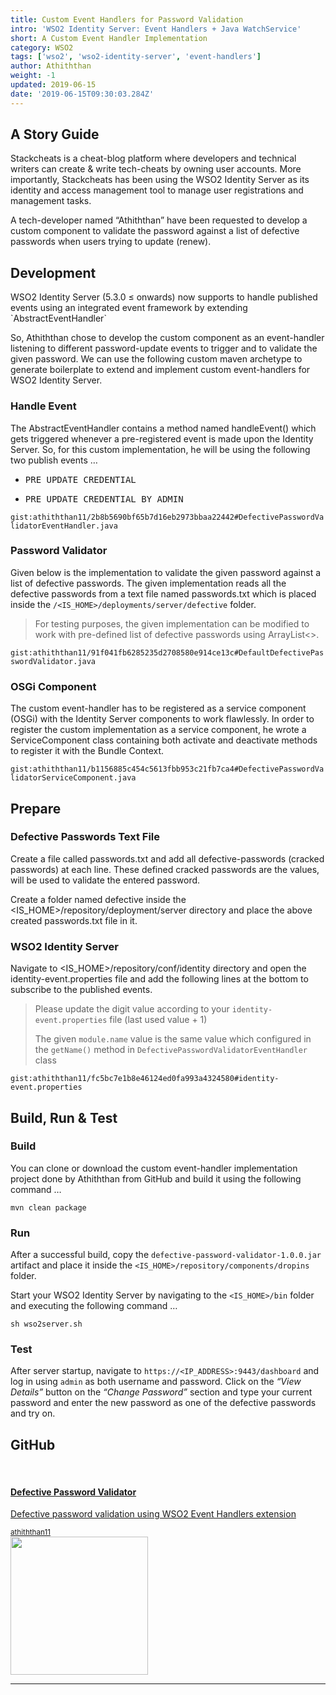 ```yaml
---
title: Custom Event Handlers for Password Validation
intro: 'WSO2 Identity Server: Event Handlers + Java WatchService'
short: A Custom Event Handler Implementation
category: WSO2
tags: ['wso2', 'wso2-identity-server', 'event-handlers']
author: Athiththan
weight: -1
updated: 2019-06-15
date: '2019-06-15T09:30:03.284Z'
---
```


## A Story Guide

Stackcheats is a cheat-blog platform where developers and technical writers can create & write tech-cheats by owning user accounts. More importantly, Stackcheats has been using the WSO2 Identity Server as its identity and access management tool to manage user registrations and management tasks.

A tech-developer named “Athiththan” have been requested to develop a custom component to validate the password against a list of defective passwords when users trying to update (renew).

## Development

<p class="quote text-secondary">
    WSO2 Identity Server (5.3.0 ≤ onwards) now supports to handle published events using an integrated event framework by extending `AbstractEventHandler`
</p>

So, Athiththan chose to develop the custom component as an event-handler listening to different password-update events to trigger and to validate the given password.
We can use the following custom maven archetype to generate boilerplate to extend and implement custom event-handlers for WSO2 Identity Server.

### Handle Event

The AbstractEventHandler contains a method named handleEvent() which gets triggered whenever a pre-registered event is made upon the Identity Server. So, for this custom implementation, he will be using the following two publish events …

- <pre>PRE_UPDATE_CREDENTIAL</pre>
- <pre>PRE_UPDATE_CREDENTIAL_BY_ADMIN</pre>

`gist:athiththan11/2b8b5690bf65b7d16eb2973bbaa22442#DefectivePasswordValidatorEventHandler.java`

### Password Validator

Given below is the implementation to validate the given password against a list of defective passwords. The given implementation reads all the defective passwords from a text file named passwords.txt which is placed inside the `/<IS_HOME>/deployments/server/defective` folder.

> For testing purposes, the given implementation can be modified to work with pre-defined list of defective passwords using ArrayList<>.

`gist:athiththan11/91f041fb6285235d2708580e914ce13c#DefaultDefectivePasswordValidator.java`

### OSGi Component

The custom event-handler has to be registered as a service component (OSGi) with the Identity Server components to work flawlessly. In order to register the custom implementation as a service component, he wrote a ServiceComponent class containing both activate and deactivate methods to register it with the Bundle Context.

`gist:athiththan11/b1156885c454c5613fbb953c21fb7ca4#DefectivePasswordValidatorServiceComponent.java`

## Prepare

### Defective Passwords Text File

Create a file called passwords.txt and add all defective-passwords (cracked passwords) at each line. These defined cracked passwords are the values, will be used to validate the entered password.

Create a folder named defective inside the <IS_HOME>/repository/deployment/server directory and place the above created passwords.txt file in it.

### WSO2 Identity Server

Navigate to <IS_HOME>/repository/conf/identity directory and open the identity-event.properties file and add the following lines at the bottom to subscribe to the published events.

> Please update the digit value according to your `identity-event.properties` file (last used value + 1)
>
> The given `module.name` value is the same value which configured in the `getName()` method in `DefectivePasswordValidatorEventHandler` class

`gist:athiththan11/fc5bc7e1b8e46124ed0fa993a4324580#identity-event.properties`

## Build, Run & Test

### Build

You can clone or download the custom event-handler implementation project done by Athiththan from GitHub and build it using the following command …

```shell
mvn clean package
```

### Run

After a successful build, copy the `defective-password-validator-1.0.0.jar` artifact and place it inside the `<IS_HOME>/repository/components/dropins` folder.

Start your WSO2 Identity Server by navigating to the `<IS_HOME>/bin` folder and executing the following command …

```shell
sh wso2server.sh
```

### Test

After server startup, navigate to `https://<IP_ADDRESS>:9443/dashboard` and log in using `admin` as both username and password. Click on the _“View Details”_ button on the _“Change Password”_ section and type your current password and enter the new password as one of the defective passwords and try on.

## GitHub

<br>

<a class="ul-disabled" href="https://github.com/athiththan11/Defective-Password-Validator">
    <div class="card">
        <div class="card-horizontal">
            <div class="card-body py-4 px-5">
                <h4 class="card-title mt-4">Defective Password Validator</h4>
                <p>Defective password validation using WSO2 Event Handlers extension</p>
                <footer class="blockquote-footer">
                    <small class="text-muted">
                        athiththan11
                    </small>
                </footer>
            </div>
            <div class="img-square-wrapper">
                <img class="rounded mb-0" width="220.172" src="https://avatars3.githubusercontent.com/u/29927177?s=460&v=4" alt="">
            </div>
        </div>
    </div>
</a>

<hr class="three--dots"/>
